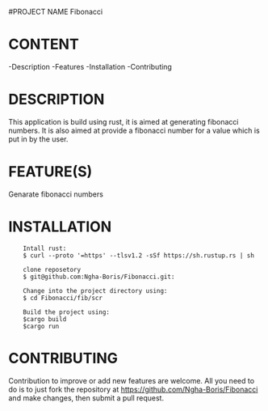#PROJECT NAME
Fibonacci

# CONTENT

-Description
-Features
-Installation
-Contributing

# DESCRIPTION
This application is build using rust, it is aimed at generating fibonacci numbers. It is also aimed at provide a fibonacci number for a value which is put in by the user.

# FEATURE(S)
Genarate fibonacci numbers

# INSTALLATION
        Intall rust:
        $ curl --proto '=https' --tlsv1.2 -sSf https://sh.rustup.rs | sh

        clone reposetory
        $ git@github.com:Ngha-Boris/Fibonacci.git:

        Change into the project directory using:
        $ cd Fibonacci/fib/scr

        Build the project using:
        $cargo build
        $cargo run

# CONTRIBUTING
Contribution to improve or add new features are welcome. All you need to do is to just fork the repository at https://github.com/Ngha-Boris/Fibonacci and make changes, then submit a pull request.

